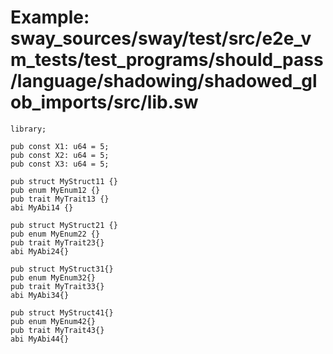 # Example: sway_sources/sway/test/src/e2e_vm_tests/test_programs/should_pass/language/shadowing/shadowed_glob_imports/src/lib.sw

```sway
library;

pub const X1: u64 = 5;
pub const X2: u64 = 5;
pub const X3: u64 = 5;

pub struct MyStruct11 {}
pub enum MyEnum12 {}
pub trait MyTrait13 {}
abi MyAbi14 {}

pub struct MyStruct21 {}
pub enum MyEnum22 {}
pub trait MyTrait23{}
abi MyAbi24{}

pub struct MyStruct31{}
pub enum MyEnum32{}
pub trait MyTrait33{}
abi MyAbi34{}

pub struct MyStruct41{}
pub enum MyEnum42{}
pub trait MyTrait43{}
abi MyAbi44{}

```
